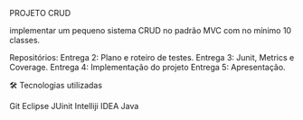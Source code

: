 PROJETO CRUD

implementar um pequeno sistema CRUD no padrão MVC com no mínimo 10 classes. 

Repositórios: 
 Entrega 2: Plano e roteiro de testes.
 Entrega 3: Junit, Metrics e Coverage.
 Entrega 4: Implementação do projeto
 Entrega 5: Apresentação.
 
🛠 Tecnologias utilizadas

Git
Eclipse
JUinit
Intelliji IDEA
Java
